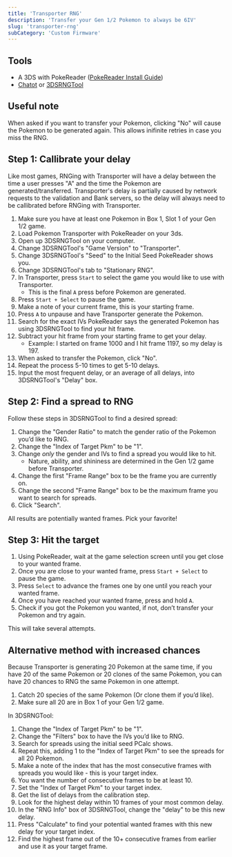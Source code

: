 ```yaml
---
title: 'Transporter RNG'
description: 'Transfer your Gen 1/2 Pokemon to always be 6IV'
slug: 'transporter-rng'
subCategory: 'Custom Firmware'
---
```


## Tools

- A 3DS with PokeReader ([PokeReader Install Guide](https://www.pokemonrng.com/install-pokereader))
- [Chatot](https://chatot.pokemonrng.com/#/gen6/transporter) or [3DSRNGTool](https://ci.appveyor.com/project/Bambo-Rambo/3dsrngtool/build/artifacts)

## Useful note

When asked if you want to transfer your Pokemon, clicking "No" will cause the Pokemon to be generated again. This allows inifinite retries in case you miss the RNG.

## Step 1: Callibrate your delay

Like most games, RNGing with Transporter will have a delay between the time a user presses "A" and the time the Pokemon are generated/transferred. Transporter's delay is partially caused by network requests to the validation and Bank servers, so the delay will always need to be callibrated before RNGing with Transporter.

1. Make sure you have at least one Pokemon in Box 1, Slot 1 of your Gen 1/2 game.
1. Load Pokemon Transporter with PokeReader on your 3ds.
1. Open up 3DSRNGTool on your computer.
1. Change 3DSRNGTool's "Game Version" to "Transporter".
1. Change 3DSRNGTool's "Seed" to the Initial Seed PokeReader shows you.
1. Change 3DSRNGTool's tab to "Stationary RNG".
1. In Transporter, press `Start` to select the game you would like to use with Transporter.
   - This is the final `A` press before Pokemon are generated.
1. Press `Start + Select` to pause the game.
1. Make a note of your current frame, this is your starting frame.
1. Press `A` to unpause and have Transporter generate the Pokemon.
1. Search for the exact IVs PokeReader says the generated Pokemon has using 3DSRNGTool to find your hit frame.
1. Subtract your hit frame from your starting frame to get your delay.
   - Example: I started on frame 1000 and I hit frame 1197, so my delay is 197.
1. When asked to transfer the Pokemon, click "No".
1. Repeat the process 5-10 times to get 5-10 delays.
1. Input the most frequent delay, or an average of all delays, into 3DSRNGTool's "Delay" box.

## Step 2: Find a spread to RNG

Follow these steps in 3DSRNGTool to find a desired spread:

1. Change the "Gender Ratio" to match the gender ratio of the Pokemon you’d like to RNG.
1. Change the "Index of Target Pkm" to be "1".
1. Change _only_ the gender and IVs to find a spread you would like to hit.
   - Nature, ability, and shininess are determined in the Gen 1/2 game before Transporter.
1. Change the first "Frame Range" box to be the frame you are currently on.
1. Change the second "Frame Range" box to be the maximum frame you want to search for spreads.
1. Click "Search".

All results are potentially wanted frames. Pick your favorite!

## Step 3: Hit the target

1. Using PokeReader, wait at the game selection screen until you get close to your wanted frame.
1. Once you are close to your wanted frame, press `Start + Select` to pause the game.
1. Press `Select` to advance the frames one by one until you reach your wanted frame.
1. Once you have reached your wanted frame, press and hold `A`.
1. Check if you got the Pokemon you wanted, if not, don’t transfer your Pokemon and try again.

This will take several attempts.

## Alternative method with increased chances

Because Transporter is generating 20 Pokemon at the same time, if you have 20 of the same Pokemon or 20 clones of the same Pokemon, you can have 20 chances to RNG the same Pokemon in one attempt.

1. Catch 20 species of the same Pokemon (Or clone them if you’d like).
1. Make sure all 20 are in Box 1 of your Gen 1/2 game.

In 3DSRNGTool:

1. Change the "Index of Target Pkm" to be "1".
1. Change the "Filters" box to have the IVs you’d like to RNG.
1. Search for spreads using the initial seed PCalc shows.
1. Repeat this, adding 1 to the "Index of Target Pkm" to see the spreads for all 20 Pokemon.
1. Make a note of the index that has the most consecutive frames with spreads you would like - this is your target index.
1. You want the number of consecutive frames to be at least 10.
1. Set the "Index of Target Pkm" to your target index.
1. Get the list of delays from the calibration step.
1. Look for the highest delay within 10 frames of your most common delay.
1. In the "RNG Info" box of 3DSRNGTool, change the "delay" to be this new delay.
1. Press "Calculate" to find your potential wanted frames with this new delay for your target index.
1. Find the highest frame out of the 10+ consecutive frames from earlier and use it as your target frame.
